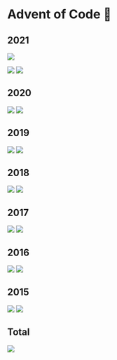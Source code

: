 # Advent of Code :christmas_tree:

## 2021

![](https://img.shields.io/badge/day%20📅-2-blue)

![](https://img.shields.io/badge/days%20completed-2-red)
![](https://img.shields.io/badge/stars%20⭐-4-yellow)

## 2020

![](https://img.shields.io/badge/days%20completed-6-red)
![](https://img.shields.io/badge/stars%20⭐-13-yellow)

## 2019

![](https://img.shields.io/badge/days%20completed-4-red)
![](https://img.shields.io/badge/stars%20⭐-8-yellow)

## 2018

![](https://img.shields.io/badge/days%20completed-3-red)
![](https://img.shields.io/badge/stars%20⭐-6-yellow)

## 2017

![](https://img.shields.io/badge/days%20completed-2-red)
![](https://img.shields.io/badge/stars%20⭐-5-yellow)

## 2016

![](https://img.shields.io/badge/days%20completed-3-red)
![](https://img.shields.io/badge/stars%20⭐-6-yellow)

## 2015

![](https://img.shields.io/badge/days%20completed-6-red)
![](https://img.shields.io/badge/stars%20⭐-12-yellow)


## Total

![](https://img.shields.io/badge/stars%20⭐-54-yellow)